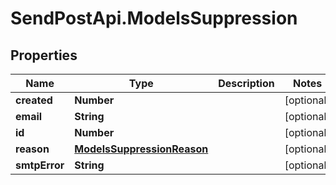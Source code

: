 # SendPostApi.ModelsSuppression

## Properties
Name | Type | Description | Notes
------------ | ------------- | ------------- | -------------
**created** | **Number** |  | [optional] 
**email** | **String** |  | [optional] 
**id** | **Number** |  | [optional] 
**reason** | [**ModelsSuppressionReason**](ModelsSuppressionReason.md) |  | [optional] 
**smtpError** | **String** |  | [optional] 


